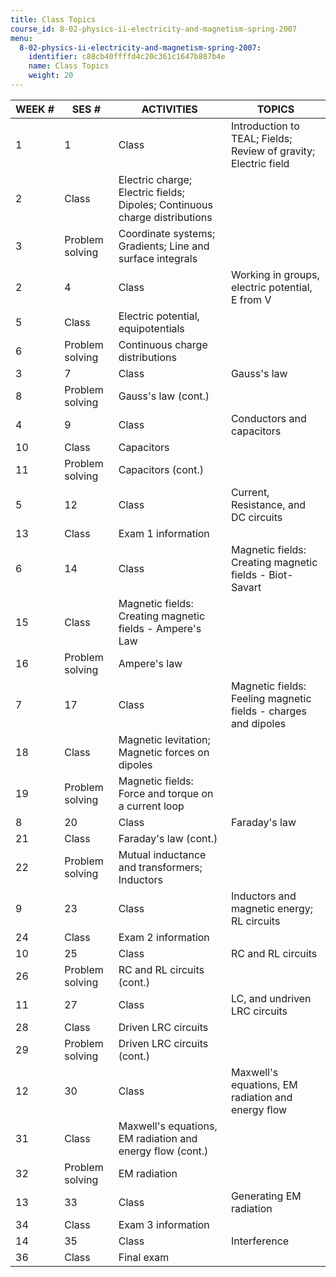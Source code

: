 ```yaml
---
title: Class Topics
course_id: 8-02-physics-ii-electricity-and-magnetism-spring-2007
menu:
  8-02-physics-ii-electricity-and-magnetism-spring-2007:
    identifier: c88cb40ffffd4c20c361c1647b887b4e
    name: Class Topics
    weight: 20
---
```

| WEEK # | SES # | ACTIVITIES | TOPICS |
| --- | --- | --- | --- |
| 1 | 1 | Class | Introduction to TEAL; Fields; Review of gravity; Electric field |
| 2 | Class | Electric charge; Electric fields; Dipoles; Continuous charge distributions |
| 3 | Problem solving | Coordinate systems; Gradients; Line and surface integrals |
| 2 | 4 | Class | Working in groups, electric potential, E from V |
| 5 | Class | Electric potential, equipotentials |
| 6 | Problem solving | Continuous charge distributions |
| 3 | 7 | Class | Gauss's law |
| 8 | Problem solving | Gauss's law (cont.) |
| 4 | 9 | Class | Conductors and capacitors |
| 10 | Class | Capacitors |
| 11 | Problem solving | Capacitors (cont.) |
| 5 | 12 | Class | Current, Resistance, and DC circuits |
| 13 | Class | Exam 1 information |
| 6 | 14 | Class | Magnetic fields: Creating magnetic fields - Biot-Savart |
| 15 | Class | Magnetic fields: Creating magnetic fields - Ampere's Law |
| 16 | Problem solving | Ampere's law |
| 7 | 17 | Class | Magnetic fields: Feeling magnetic fields - charges and dipoles |
| 18 | Class | Magnetic levitation; Magnetic forces on dipoles |
| 19 | Problem solving | Magnetic fields: Force and torque on a current loop |
| 8 | 20 | Class | Faraday's law |
| 21 | Class | Faraday's law (cont.) |
| 22 | Problem solving | Mutual inductance and transformers; Inductors |
| 9 | 23 | Class | Inductors and magnetic energy; RL circuits |
| 24 | Class | Exam 2 information |
| 10 | 25 | Class | RC and RL circuits |
| 26 | Problem solving | RC and RL circuits (cont.) |
| 11 | 27 | Class | LC, and undriven LRC circuits |
| 28 | Class | Driven LRC circuits |
| 29 | Problem solving | Driven LRC circuits (cont.) |
| 12 | 30 | Class | Maxwell's equations, EM radiation and energy flow |
| 31 | Class | Maxwell's equations, EM radiation and energy flow (cont.) |
| 32 | Problem solving | EM radiation |
| 13 | 33 | Class | Generating EM radiation |
| 34 | Class | Exam 3 information |
| 14 | 35 | Class | Interference |
| 36 | Class | Final exam